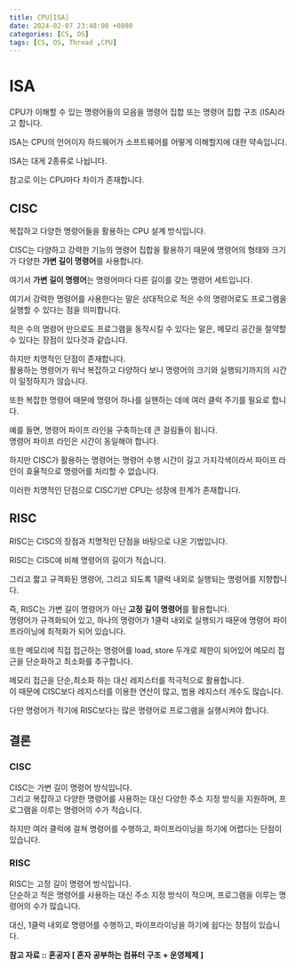 ```yaml
---
title: CPU[ISA]
date: 2024-02-07 23:48:00 +0800
categories: [CS, OS]
tags: [CS, OS, Thread ,CPU]
---
```

# ISA
 CPU가 이해할 수 있는 명령어들의 모음을 명령어 집합 또는 명령어 집합 구조 (ISA)라고 합니다.  

 ISA는 CPU의 언어이자 하드웨어가 소프트웨어를 어떻게 이해할지에 대한 약속입니다.  

 ISA는 대게 2종류로 나뉩니다.  

 참고로 이는 CPU마다 차이가 존재합니다.
## CISC
 복잡하고 다양한 명령어들을 활용하는 CPU 설계 방식입니다.  

 CISC는 다양하고 강력한 기능의 명령어 집합을 활용하기 때문에 명령어의 형태와 크기가 다양한 **가변 길이 명령어**를 사용합니다.  

 여기서 **가변 길이 명령어**는 명령어마다 다른 길이를 갖는 명령어 세트입니다.  

 여기서 강력한 명령어를 사용한다는 말은 상대적으로 적은 수의 명령어로도 프로그램을 실행할 수 있다는 점을 의미합니다.  

 적은 수의 명령어 만으로도 프로그램을 동작시킬 수 있다는 말은, 메모리 공간을 절약할 수 있다는 장점이 있다것과 같습니다.  

 하지만 치명적인 단점이 존재합니다.  
 활용하는 명령어가 워낙 복잡하고 다양하다 보니 명령어의 크기와 실행되기까지의 시간이 일정하지가 않습니다.  

 또한 복잡한 명령어 때문에 명령어 하나를 실핸하는 데에 여러 클럭 주기를 필요로 합니다.   

 예를 들면, 명령어 파이프 라인을 구축하는데 큰 걸림돌이 됩니다.  
 명령어 파이프 라인은 시간이 동일해야 합니다.  

 하지만 CISC가 활용하는 명령어는 명령어 수행 시간이 길고 가지각색이라서 파이프 라인이 효율적으로 명령어를 처리할 수 없습니다.  
 
 이러한 치명적인 단점으로 CISC기반 CPU는 성장에 한계가 존재합니다.  

## RISC
 RISC는 CISC의 장점과 치명적인 단점을 바탕으로 나온 기법입니다.  

 RISC는 CISC에 비해 명령어의 길이가 적습니다. 

 그리고 짧고 규격화된 명령어, 그리고 되도록 1클럭 내외로 실행되는 명령어를 지향합니다.  

 즉, RISC는 가변 길이 명령어가 아닌 **고정 길이 명령어**를 활용합니다.  
 명령어가 규격화되어 있고, 하나의 명령어가 1클럭 내외로 실행되기 때문에 명령어 파이프라이닝에 최적화가 되어 있습니다.  

 또한 메모리에 직접 접근하는 명령어를 load, store 두개로 제한이 되어있어 메모리 접근을 단순화하고 최소화를 추구합니다.  

 메모리 접근을 단순,최소화 하는 대신 레지스터를 적극적으로 활용합니다.  
 이 때문에 CISC보다 레지스터를 이용한 연산이 많고, 범용 레지스터 개수도 많습니다.  

 다만 명령어가 적기에 RISC보다는 많은 명령어로 프로그램을 실행시켜야 합니다.  

## 결론
### CISC
 CISC는 가변 길이 명령어 방식입니다.  
 그리고 복잡하고 다양한 명령어를 사용하는 대신 다양한 주소 지정 방식을 지원하며, 프로그램을 이루는 명령어의 수가 적습니다.  

 하지만 여러 클럭에 걸쳐 명령어를 수행하고, 파이프라이닝을 하기에 어렵다는 단점이 있습니다.  

### RISC
 RISC는 고정 길이 명령어 방식입니다.  
 단순하고 적은 명령어를 사용하는 대신 주소 지정 방식이 적으며, 프로그램을 이루는 명령어의 수가 많습니다.  

 대신, 1클럭 내외로 명령어를 수행하고, 파이프라이닝을 하기에 쉽다는 장점이 있습니다.  
 
**참고 자료 :: 혼공자 [ 혼자 공부하는 컴퓨터 구조 + 운영체제 ]**  





